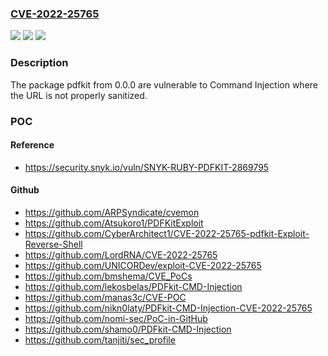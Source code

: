 ### [CVE-2022-25765](https://cve.mitre.org/cgi-bin/cvename.cgi?name=CVE-2022-25765)
![](https://img.shields.io/static/v1?label=Product&message=pdfkit&color=blue)
![](https://img.shields.io/static/v1?label=Version&message=%3E%3D%200.0.0%20&color=brighgreen)
![](https://img.shields.io/static/v1?label=Vulnerability&message=Command%20Injection&color=brighgreen)

### Description

The package pdfkit from 0.0.0 are vulnerable to Command Injection where the URL is not properly sanitized.

### POC

#### Reference
- https://security.snyk.io/vuln/SNYK-RUBY-PDFKIT-2869795

#### Github
- https://github.com/ARPSyndicate/cvemon
- https://github.com/Atsukoro1/PDFKitExploit
- https://github.com/CyberArchitect1/CVE-2022-25765-pdfkit-Exploit-Reverse-Shell
- https://github.com/LordRNA/CVE-2022-25765
- https://github.com/UNICORDev/exploit-CVE-2022-25765
- https://github.com/bmshema/CVE_PoCs
- https://github.com/lekosbelas/PDFkit-CMD-Injection
- https://github.com/manas3c/CVE-POC
- https://github.com/nikn0laty/PDFkit-CMD-Injection-CVE-2022-25765
- https://github.com/nomi-sec/PoC-in-GitHub
- https://github.com/shamo0/PDFkit-CMD-Injection
- https://github.com/tanjiti/sec_profile

